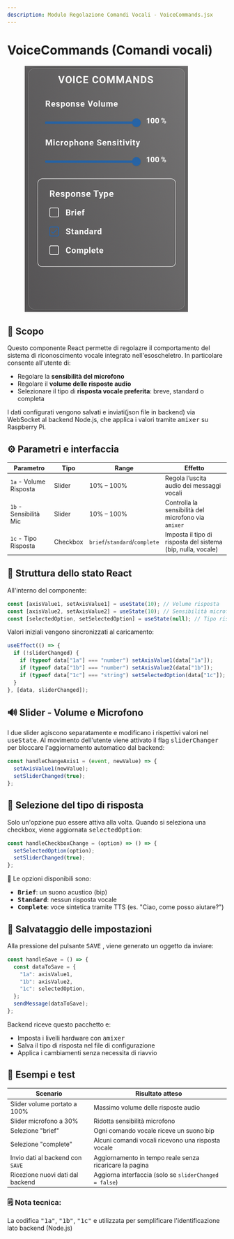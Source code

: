 ```yaml
---
description: Modulo Regolazione Comandi Vocali - VoiceCommands.jsx
---
```


# VoiceCommands (Comandi vocali)

<figure><img src="../../../.gitbook/assets/ChatGPT Image 24 giu 2025, 17_32_41.png" alt="" width="375"><figcaption></figcaption></figure>

## 🎯 Scopo

Questo componente React permette di regolazre il comportamento del sistema di riconoscimento vocale integrato nell'esoscheletro. In particolare consente all'utente di:

* Regolare la **sensibilità del microfono**
* Regolare il **volume delle risposte audio**
* Selezionare il tipo di **risposta vocale preferita**: breve, standard o completa

I dati configurati vengono salvati e inviati(json file in backend) via WebSocket al backend Node.js, che applica i valori tramite <kbd>amixer</kbd> su Raspberry Pi.

## ⚙️ Parametri e interfaccia

| Parametro              | Tipo     | Range                         | Effetto                                                      |
| ---------------------- | -------- | ----------------------------- | ------------------------------------------------------------ |
| `1a` - Volume Risposta | Slider   | 10% – 100%                    | Regola l’uscita audio dei messaggi vocali                    |
| `1b` - Sensibilità Mic | Slider   | 10% – 100%                    | Controlla la sensibilità del microfono via `amixer`          |
| `1c` - Tipo Risposta   | Checkbox | `brief`/`standard`/`complete` | Imposta il tipo di risposta del sistema (bip, nulla, vocale) |

## 🧩 Struttura dello stato React

All'interno del componente:

```jsx
const [axisValue1, setAxisValue1] = useState(10); // Volume risposta
const [axisValue2, setAxisValue2] = useState(10); // Sensibilità microfono
const [selectedOption, setSelectedOption] = useState(null); // Tipo risposta
```

Valori iniziali vengono sincronizzati al caricamento:

```jsx
useEffect(() => {
  if (!sliderChanged) {
    if (typeof data["1a"] === "number") setAxisValue1(data["1a"]);
    if (typeof data["1b"] === "number") setAxisValue2(data["1b"]);
    if (typeof data["1c"] === "string") setSelectedOption(data["1c"]);
  }
}, [data, sliderChanged]);
```

## 🔊 Slider - Volume e Microfono

I due slider agiscono separatamente e modificano i rispettivi valori nel <kbd>useState</kbd>. Al movimento dell'utente viene attivato il flag <kbd>sliderChanger</kbd> per bloccare l'aggiornamento automatico dal backend:

```jsx
const handleChangeAxis1 = (event, newValue) => {
  setAxisValue1(newValue);
  setSliderChanged(true);
};
```

## 🔘 Selezione del tipo di risposta

Solo un'opzione puo essere attiva alla volta. Quando si seleziona una checkbox, viene aggiornata <kbd>selectedOption</kbd>:

```jsx
const handleCheckboxChange = (option) => () => {
  setSelectedOption(option);
  setSliderChanged(true);
};
```

📌 Le opzioni disponibili sono:

* <kbd>**Brief**</kbd>: un suono acustico (bip)
* <kbd>**Standard**</kbd>: nessun risposta vocale
* <kbd>**Complete**</kbd>: voce sintetica tramite TTS (es. "Ciao, come posso aiutare?")&#x20;

## 💾 Salvataggio delle impostazioni

Alla pressione del pulsante <kbd>SAVE</kbd> , viene generato un oggetto da inviare:

```jsx
const handleSave = () => {
  const dataToSave = {
    "1a": axisValue1,
    "1b": axisValue2,
    "1c": selectedOption,
  };
  sendMessage(dataToSave);
};
```

Backend riceve questo pacchetto e:

* Imposta i livelli hardware con <kbd>amixer</kbd>&#x20;
* Salva il tipo di risposta nel file di configurazione
* Applica i cambiamenti senza necessita di riavvio

## 🧪 Esempi e test

| Scenario                         | Risultato atteso                                        |
| -------------------------------- | ------------------------------------------------------- |
| Slider volume portato a 100%     | Massimo volume delle risposte audio                     |
| Slider microfono a 30%           | Ridotta sensibilità microfono                           |
| Selezione "brief"                | Ogni comando vocale riceve un suono bip                 |
| Selezione "complete"             | Alcuni comandi vocali ricevono una risposta vocale      |
| Invio dati al backend con `SAVE` | Aggiornamento in tempo reale senza ricaricare la pagina |
| Ricezione nuovi dati dal backend | Aggiorna interfaccia (solo se `sliderChanged = false`)  |

### 🗒️ **Nota tecnica**:

La codifica <kbd>"1a"</kbd>, <kbd>"1b"</kbd>, <kbd>"1c"</kbd> e utilizzata per semplificare l'identificazione lato backend (Node.js)
